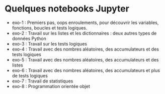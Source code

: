 # Quelques notebooks Jupyter

- exo-1 : Premiers pas, oops enroulements, pour découvrir les variables, fonctions, boucles et tests logiques.
- exo-2 : Travail sur les listes et les dictionnaires : deux autres types de données Python 
- exo-3 : Travail sur les tests logiques
- exo-4 : Travail avec des nombres aléatoires, des accumulateurs et des tests logiques
- exo-5 : Travail avec des nombres aléatoires, des accumulateurs et des listes
- exo-6 : Travail avec des nombres aléatoires, des accumulateurs et plus de tests logiques
- exo-7 : Travail de statistiques
- exo-8 : Programmation orientée objet
